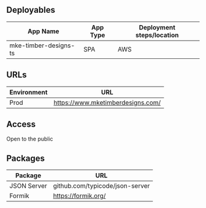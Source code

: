 ## Deployables
| App Name  | App Type | Deployment steps/location |
| ------------- | ------------- | ------------- |
| mke-timber-designs-ts | SPA | AWS |

## URLs
| Environment | URL |
| ------------- | ------------- |
| Prod | https://www.mketimberdesigns.com/ |

## Access
Open to the public

## Packages
| Package | URL |
| ------------- | ------------- |
| JSON Server | github.com/typicode/json-server |
| Formik | https://formik.org/ |